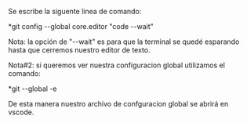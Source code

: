 Se escribe la siguente linea de comando:

*git config --global core.editor "code --wait"

Nota: la opción de "--wait" es para que la terminal se quedé esparando hasta que cerremos nuestro editor de texto.

Nota#2: si queremos ver nuestra configuracion global utilizamos el comando:

*git --global -e

De esta manera nuestro archivo de confguracion global se abrirá en vscode.